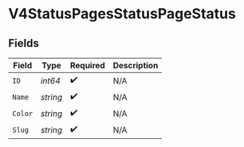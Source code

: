 # V4StatusPagesStatusPageStatus


## Fields

| Field              | Type               | Required           | Description        |
| ------------------ | ------------------ | ------------------ | ------------------ |
| `ID`               | *int64*            | :heavy_check_mark: | N/A                |
| `Name`             | *string*           | :heavy_check_mark: | N/A                |
| `Color`            | *string*           | :heavy_check_mark: | N/A                |
| `Slug`             | *string*           | :heavy_check_mark: | N/A                |